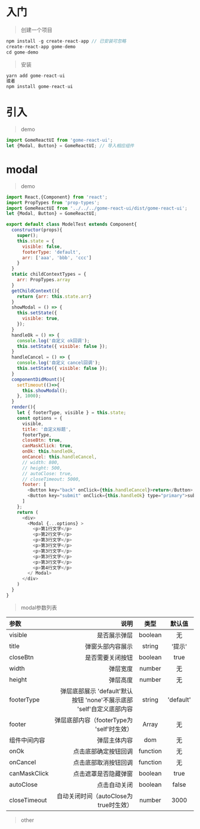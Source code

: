 # 入门

> 创建一个项目

``` javascript
npm install -g create-react-app // 已安装可忽略
create-react-app gome-demo
cd gome-demo
```

> 安装

``` javascript
yarn add gome-react-ui
或者
npm install gome-react-ui
```





# 引入
> demo

``` javascript
import GomeReactUI from 'gome-react-ui';
let {Modal, Button} = GomeReactUI; // 导入相应组件
```




# modal
> demo

``` javascript
import React,{Component} from 'react';
import PropTypes from 'prop-types';
import GomeReactUI from '../../../gome-react-ui/dist/gome-react-ui';
let {Modal, Button} = GomeReactUI;

export default class ModelTest extends Component{
  constructor(props){
    super();
    this.state = {
      visible: false,
      footerType: 'default',
      arr: ['aaa', 'bbb', 'ccc']
    }
  }
  static childContextTypes = {
    arr: PropTypes.array
  }
  getChildContext(){
    return {arr: this.state.arr}
  }
  showModal = () => {
    this.setState({
      visible: true,
    });
  }
  handleOk = () => {
    console.log('自定义 ok回调');
    this.setState({ visible: false });
  }
  handleCancel = () => {
    console.log('自定义 cancel回调');
    this.setState({ visible: false });
  }
  componentDidMount(){
    setTimeout(()=>{
      this.showModal();
    }, 1000);
  }
  render(){
    let { footerType, visible } = this.state;
    const options = {
      visible,
      title: '自定义标题',
      footerType,
      closeBtn: true,
      canMaskClick: true,
      onOk: this.handleOk,
      onCancel: this.handleCancel,
      // width: 800,
      // height: 500,
      // autoClose: true,
      // closeTimeout: 5000,
      footer: [
        <Button key="back" onClick={this.handleCancel}>return</Button>,
        <Button key="submit" onClick={this.handleOk} type="primary">submit</Button>
      ]
    };
    return (
      <div>
        <Modal {...options} >
          <p>第1行文字</p>
          <p>第2行文字</p>
          <p>第3行文字</p>
          <p>第3行文字</p>
          <p>第3行文字</p>
          <p>第3行文字</p>
          <p>第3行文字</p>
          <p>第4行文字</p>
        </ Modal>
      </div>
    )
  }
}


```

> modal参数列表

| 参数             |    说明       | 类型        | 默认值        |
| :--------       | --------:      | :--:       | :--:       |
| visible        | 是否展示弹层       |  boolean         | 无          |
| title           |   弹窗头部内容展示       |  string       | '提示'          |
| closeBtn           |   是否需要关闭按钮       |  boolean       | true          |
| width            |    弹层宽度      | number       | 无          |
| height            |    弹层高度      | number       | 无          |
| footerType            |    弹层底部展示  'default'默认按钮 'none'不展示底部 'self'自定义底部内容     | string       | 'default'          |
| footer            |    弹层底部内容（footerType为 'self'时生效）      | Array       | 无         |
| 组件中间内容           |    弹层主体内容      | dom       | 无          |
| onOk           |    点击底部确定按钮回调      | function       | 无          |
| onCancel           |    点击底部取消按钮回调      | function       | 无          |
| canMaskClick           |    点击遮罩是否隐藏弹窗      | boolean       | true          |
| autoClose           |    点击自动关闭      | boolean       | false          |
| closeTimeout           |    自动关闭时间（autoClose为true时生效）      | number       | 3000          |




























> other
